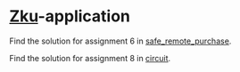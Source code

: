 # [Zku](https://zku.one/)-application

Find the solution for assignment 6 in [safe_remote_purchase](https://github.com/alexabstreiter/zku-application/tree/main/safe_remote_purchase).

Find the solution for assignment 8 in [circuit](https://github.com/alexabstreiter/zku-application/tree/main/circuit).
